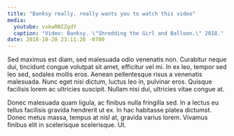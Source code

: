 ```yaml
---
title: "Banksy really, really wants you to watch this video"
media:
  youtube: vxkwRNIZgdY
  caption: "Video: Banksy. \"Shredding the Girl and Balloon.\" 2018."
date: 2018-10-20 23:11:20 -0700
---
```


Sed maximus est diam, sed malesuada odio venenatis non. Curabitur neque dui, tincidunt congue volutpat sit amet, efficitur vel mi. In ex leo, tempor sed leo sed, sodales mollis eros. Aenean pellentesque risus a venenatis malesuada. Nunc eget nisi dictum, luctus leo in, pulvinar eros. Quisque facilisis lorem ac ultricies suscipit. Nullam nisi dui, ultricies vitae congue at.

Donec malesuada quam ligula, ac finibus nulla fringilla sed. In a lectus eu tellus facilisis gravida hendrerit ut ex. In hac habitasse platea dictumst. Donec metus massa, tempus at nisl at, gravida varius lorem. Vivamus finibus elit in scelerisque scelerisque. Ut.
